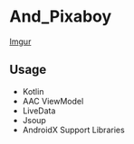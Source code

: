 # And_Pixaboy

[Imgur](https://i.imgur.com/pBz99pc.png)

## Usage
* Kotlin
* AAC ViewModel
* LiveData
* Jsoup
* AndroidX Support Libraries
